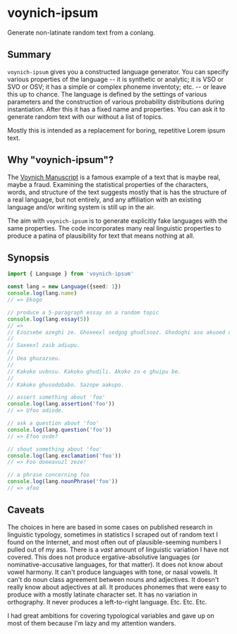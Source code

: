 # voynich-ipsum
Generate non-latinate random text from a conlang.

## Summary

`voynich-ipsum` gives you a constructed language generator. You can specify various properties of the language -- it is synthetic
or analytic; it is VSO or SVO or OSV; it has a simple or complex phoneme inventoty; etc. -- or leave this up to chance. The language
is defined by the settings of various parameters and the construction of various probability distributions during instantiation. After
this it has a fixed name and properties. You can ask it to generate random text with our without a list of topics.

Mostly this is intended as a replacement for boring, repetitive Lorem ipsum text.

## Why "voynich-ipsum"?

The [Voynich Manuscript](https://en.wikipedia.org/wiki/Voynich_manuscript) is a famous example of a text that is maybe real, maybe a fraud.
Examining the statistical properties of the characters, words, and structure of the text suggests mostly that is has the structure of a real
language, but not entirely, and any affiliation with an existing language and/or writing system is still up in the air.

The aim with `voynich-ipsum` is to generate explicitly fake languages with the same properties. The code incorporates many real linguistic
properties to produce a patina of plausibility for text that means nothing at all.

## Synopsis

```typescript
import { Language } from 'voynich-ipsum'

const lang = new Language({seed: 1})
console.log(lang.name)
// => Ekogo

// produce a 5-paragraph essay on a random topic
console.log(lang.essay(5))
// => 
// Ezozsebe azeghi ze. Ghoxeexl sedgog ghudlsooz. Ghodoghi aso akuoed do buoghupe.
//
// Saxeexl zaib adiupu.
//
// Uea ghuzazseu.
//
// Kakoko uvbnsu. Kakoko ghudili. Akoko zo e ghuipu be.
//
// Kakoko ghusodobabo. Sazope aakupo.

// assert something about 'foo'
console.log(lang.assertion('foo'))
// => Ufoo adiode.

// ask a question about 'foo'
console.log(lang.question('foo'))
// => Efoo ovde?

// shout something about 'foo'
console.log(lang.exclamation('foo'))
// => Foo doeeavuzl zeze!

// a phrase concerning foo
console.log(lang.nounPhrase('foo'))
// => afoo
```

## Caveats

The choices in here are based in some cases on published research in linguistic typology, sometimes in statistics I scraped out of
random text I found on the Internet, and most often out of plausible-seeming numbers I pulled out of my ass. There is a *vast* amount
of linguistic variation I have not covered. This does not produce ergative-absolutive languages (or nominative-accusative languages,
for that matter). It does not know about vowel harmony. It can't produce languages with tone, or nasal vowels. It can't do noun class
agreement between nouns and adjectives. It doesn't really know about adjectives at all. It produces phonemes that were easy to produce
with a mostly latinate character set. It has no variation in orthography. It never produces a left-to-right language. Etc. Etc. Etc.

I had great ambitions for covering typological variables and gave up on most of them because I'm lazy and my attention wanders.